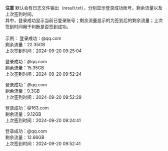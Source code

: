 **注意**
默认会有日志文件输出（result.txt），分别显示登录成功账号，剩余流量以及上次签到时间。</br>
其中，登录成功显示当前已登录账号；剩余流量显示的为签到后的剩余流量；上次签到时间用于判断是否签到成功。</br></br>
示例：
登录成功：@qq.com</br>
剩余流量：22.35GB</br>
上次签到时间：2024-09-20 09:25:04</br>

登录成功：@qq.com</br>
剩余流量：15.35GB</br>
上次签到时间：2024-09-20 09:52:24</br>

登录成功：@qq.com</br>
剩余流量：9.3GB</br>
上次签到时间：2024-09-20 09:52:29</br>

登录成功：@163.com</br>
剩余流量：9.12GB</br>
上次签到时间：2024-09-20 09:24:41</br>

登录成功：@qq.com</br>
剩余流量：12.66GB</br>
上次签到时间：2024-09-20 09:52:41</br>

